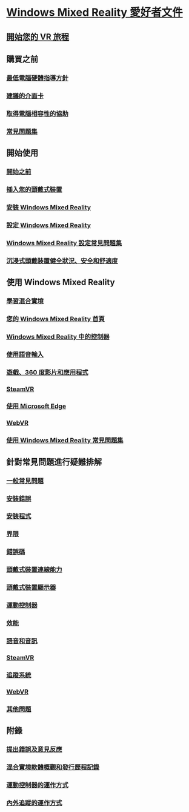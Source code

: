 # [Windows Mixed Reality 愛好者文件](index.yml)
## [開始您的 VR 旅程](vr-journey.md)

## 購買之前
<!-- ### [What is Windows Mixed Reality?](windows-mixed-reality.md) -->
### [最低電腦硬體指導方針](windows-mixed-reality-minimum-pc-hardware-compatibility-guidelines.md)
### [建議的介面卡](recommended-adapters-for-windows-mixed-reality-capable-pcs.md)
### [取得電腦相容性的協助](get-help-with-pc-compatibility.md)
### [常見問題集](before-you-buy-faqs.md)

## 開始使用
### [開始之前](before-you-start.md)
### [插入您的頭戴式裝置](plug-in-your-headset.md)
### [安裝 Windows Mixed Reality](install-windows-mixed-reality.md)
### [設定 Windows Mixed Reality](set-up-windows-mixed-reality.md)
### [Windows Mixed Reality 設定常見問題集](wmr-setup-faq.md)
### [沉浸式頭戴裝置健全狀況、安全和舒適度](wmr-health-safety-comfort.md)

## 使用 Windows Mixed Reality
### [學習混合實境](learn-mixed-reality.md)
### [您的 Windows Mixed Reality 首頁](your-mixed-reality-home.md)
### [Windows Mixed Reality 中的控制器](controllers-in-wmr.md)
### [使用語音輸入](using-speech-in-wmr.md)
### [遊戲、360 度影片和應用程式](using-games-and-apps-in-windows-mixed-reality.md)
### [SteamVR](using-steamvr-with-windows-mixed-reality.md)
### [使用 Microsoft Edge](using-microsoft-edge.md)  
### [WebVR](webvr.md)
### [使用 Windows Mixed Reality 常見問題集](using-wmr-faq.md)

## 針對常見問題進行疑難排解
### [一般常見問題](troubleshooting-windows-mixed-reality.md)
### [安裝錯誤](installation_errors.md)
### [安裝程式](set-up-questions.md)
### [界限](boundary-questions.md)
### [錯誤碼](error-codes.md)
### [頭戴式裝置連線能力](headset-connectivity.md)
### [頭戴式裝置顯示器](headset-display.md)
### [運動控制器](motion-controller-problems.md)
### [效能](performance-questions.md)
### [語音和音訊](speech-and-audio.md)
### [SteamVR](steamvr-questions.md)
### [追蹤系統](tracking.md)
### [WebVR](webvr-questions.md)
### [其他問題](other-questions.md)

## 附錄
### [提出錯誤及意見反應](filing-feedback.md)
### [混合實境軟體概觀和發行歷程記錄](mixed-reality-software.md)
### [運動控制器的運作方式](motion-controllers.md)
### [內外追蹤的運作方式](tracking-system.md)
